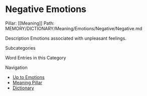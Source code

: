 # Negative Emotions
Pillar: [[Meaning]]
Path: MEMORY/DICTIONARY/Meaning/Emotions/Negative/Negative.md

Description
Emotions associated with unpleasant feelings.

Subcategories

Word Entries in this Category

Navigation
- [Up to Emotions](../Emotions.md)
- [Meaning Pillar](../../Meaning.md)
- [Dictionary](../../../dictionary.md)
